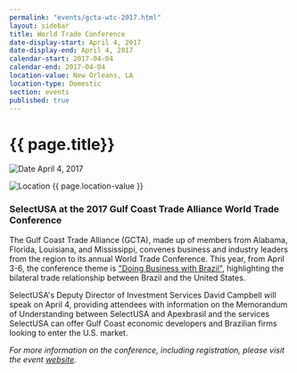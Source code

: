 ```yaml
---
permalink: "events/gcta-wtc-2017.html"
layout: sidebar
title: World Trade Conference
date-display-start: April 4, 2017
date-display-end: April 4, 2017
calendar-start: 2017-04-04
calendar-end: 2017-04-04
location-value: New Orleans, LA
location-type: Domestic
section: events
published: true
---
```


# {{ page.title}}

![Date](https://google.github.io/material-design-icons/action/svg/design/ic_event_24px.svg "Date") April 4, 2017

![Location](http://google.github.io/material-design-icons/social/svg/design/ic_location_city_24px.svg "Location") {{ page.location-value }}

### SelectUSA at the 2017 Gulf Coast Trade Alliance World Trade Conference

The Gulf Coast Trade Alliance (GCTA), made up of members from Alabama, Florida, Louisiana, and Mississippi, convenes business and industry leaders from the region to its annual World Trade Conference. This year, from April 3-6, the conference theme is ["Doing Business with Brazil"](https://www.eventbrite.com/e/gulf-coast-trade-alliance-doing-business-with-brazil-tickets-30907092947), highlighting the bilateral trade relationship between Brazil and the United States.

SelectUSA's Deputy Director of Investment Services David Campbell will speak on April 4, providing attendees with information on the Memorandum of Understanding between SelectUSA and Apexbrasil and the services SelectUSA can offer Gulf Coast economic developers and Brazilian firms looking to enter the U.S. market.

_For more information on the conference, including registration, please visit the event [website](https://www.eventbrite.com/e/gulf-coast-trade-alliance-doing-business-with-brazil-tickets-30907092947)._
